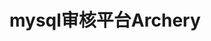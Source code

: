 

# mysql审核平台Archery
<!-- 
https://gitee.com/rtttte/Archery?utm_source=alading&utm_campaign=repo

https://blog.csdn.net/zhengchaooo/article/details/108275185
-->


